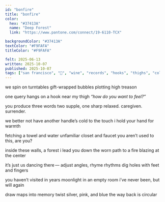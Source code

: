 ```yaml
---
id: "bonfire"
title: "bonfire"
color:
  hex: "#37413A"
  name: "Deep Forest"
  link: "https://www.pantone.com/connect/19-6110-TCX"

backgroundColor: "#37413A"
textColor: "#F9FAFA"
titleColor: "#F9FAFA"

felt: 2025-06-13
written: 2025-10-07
published: 2025-10-07
tags: ["san francisco", "🌿", "wine", "records", "hooks", "thighs", "cold", "warmth", "water", "forest", "fire", "dance", "feet", "fingers", "circles", "silver", "pink", "blue"]
---
```

we spin on turntables
gift-wrapped bubbles
plotting high treason

one query hangs on
a hook near my thigh
_“how do you want to feel?”_

you produce three words
two supple, one sharp
relaxed. caregiven. surrender.

we better not have another
handle’s cold to the touch
i hold your hand for warmth

fetching a towel and water
unfamiliar closet and faucet
you aren’t used to this, are you?

inside these walls, a forest
i lead you down the worn path
to a fire blazing at the center

it’s just us dancing there —
adjust angles, rhyme rhythms
dig holes with feet and fingers

you haven’t visited in years
moonlight in an empty room
i’ve never been, but will again

draw maps into memory
twist silver, pink, and blue
the way back is circular
